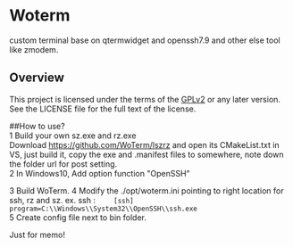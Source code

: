 # Woterm
custom terminal base on qtermwidget and openssh7.9 and other else tool like zmodem.

## Overview

This project is licensed under the terms of the  [GPLv2](https://www.gnu.org/licenses/gpl-2.0.en.html) or any later version. See the LICENSE file for the full text of the license. 

##How to use?    
  1 Build your own sz.exe and rz.exe     
      Download https://github.com/WoTerm/lszrz and open its CMakeList.txt in VS, just build it, copy the exe and .manifest files to somewhere, note down the folder url for post setting.     
  2 In Windows10, Add option function "OpenSSH"    
  
  3 Build WoTerm.
  4 Modify the ./opt/woterm.ini pointing to right location for ssh, rz and sz.
     ex. ssh :
     ```    
     [ssh]
     program=C:\\Windows\\System32\\OpenSSH\\ssh.exe
     ```   
  5 Create config file next to bin folder.    
  
  Just for memo!    
